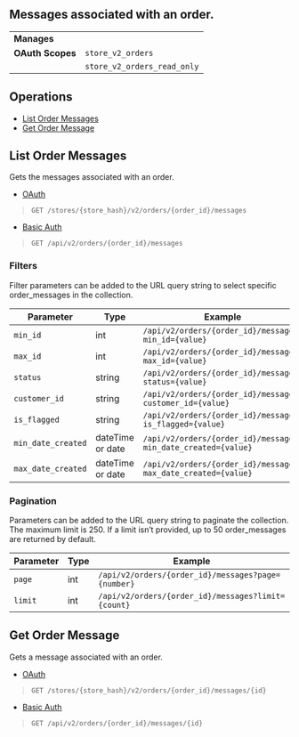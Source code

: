 ## Messages associated with an order.

|||
|---|---|
| **Manages** |
| **OAuth Scopes** | `store_v2_orders`
||`store_v2_orders_read_only`


## Operations

*   [List Order Messages](#list-order-messages)
*   [Get Order Message](#get-order-message)

## List Order Messages

Gets the messages associated with an order.

<div class="bui-tabs">

*   [OAuth](#list-order-messages-oauth)
>`GET /stores/{store_hash}/v2/orders/{order_id}/messages`</div>
*   [Basic Auth](#list-order-messages-basic)
>`GET /api/v2/orders/{order_id}/messages`</div>

### Filters

Filter parameters can be added to the URL query string to select specific order_messages in the collection.

| Parameter | Type | Example |
| --- | --- | --- |
| `min_id` | int | `/api/v2/orders/{order_id}/messages?min_id={value}` |
| `max_id` | int | `/api/v2/orders/{order_id}/messages?max_id={value}` |
| `status` | string | `/api/v2/orders/{order_id}/messages?status={value}` |
| `customer_id` | string | `/api/v2/orders/{order_id}/messages?customer_id={value}` |
| `is_flagged` | string | `/api/v2/orders/{order_id}/messages?is_flagged={value}` |
| `min_date_created` | dateTime or date | `/api/v2/orders/{order_id}/messages?min_date_created={value}` |
| `max_date_created` | dateTime or date | `/api/v2/orders/{order_id}/messages?max_date_created={value}` |

### Pagination

Parameters can be added to the URL query string to paginate the collection. The maximum limit is 250\. If a limit isn’t provided, up to 50 order_messages are returned by default.

| Parameter | Type | Example |
| --- | --- | --- |
| `page` | int | `/api/v2/orders/{order_id}/messages?page={number}` |
| `limit` | int | `/api/v2/orders/{order_id}/messages?limit={count}` |

## Get Order Message

Gets a message associated with an order.

*   [OAuth](#get-order-message-oauth)
>`GET /stores/{store_hash}/v2/orders/{order_id}/messages/{id}`</div>
*   [Basic Auth](#get-order-message-basic)
>`GET /api/v2/orders/{order_id}/messages/{id}`</div>

